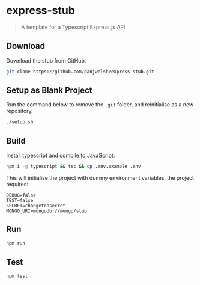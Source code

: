 # express-stub
> A template for a Typescript Express.js API.

## Download
Download the stub from GitHub.
```bash
git clone https://github.com/danjwelsh/express-stub.git
```

## Setup as Blank Project
Run the command below to remove the `.git` folder, and reinitialise as a new repository.
```bash
./setup.sh
```

## Build
Install typescript and compile to JavaScript:
```bash
npm i -g typescript && tsc && cp .env.example .env
```
This will initialise the project with dummy environment variables, the project requires:
```
DEBUG=false
TEST=false
SECRET=changetoasecret
MONGO_URI=mongodb://mongo/stub
```

## Run
```bash
npm run
```

## Test
```bash
npm test
```
